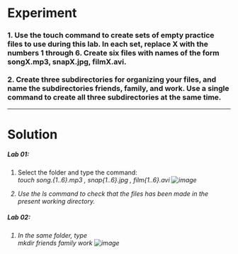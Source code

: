 <h1>
  Experiment
</h1>

<h3>
  1. Use the touch command to create sets of empty practice files to use during this lab. In each set, replace X with the numbers 1 through 6. Create six files with names of the form songX.mp3, snapX.jpg, filmX.avi. 
  <br><br>
  2. Create three subdirectories for organizing your files, and name the subdirectories friends, family, and work. Use a single command to create all three subdirectories at the same time.
</h3>

<hr>

<h1>
  Solution
</h1>

<h5>
  Lab 01:
</h5>

1. Select the folder and type the command:
   <br>
            <i>touch song.{1..6}.mp3 , snap{1..6}.jpg , film{1..6}.avi <i>
![image](https://github.com/user-attachments/assets/66f50f97-d82f-4010-8858-22bb9adf4471)

2. Use the ls command to check that the files has been made in the present working directory.

<h5>
  Lab 02:
</h5>

1. In the same folder, type
   <br> <i>mkdir friends family work</i>
   ![image](https://github.com/user-attachments/assets/872f0add-32a6-4a84-83c9-39c700516c22)
